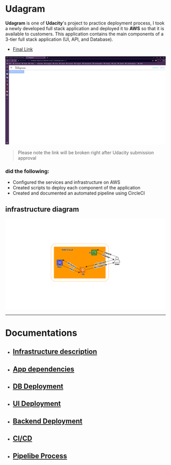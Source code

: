 # Udagram
**Udagram** is one of **Udacity**'s project to practice deployment process, I took a newly developed full stack application and deployed it to **AWS** so that it is available to customers. This application contains the main components of a 3-tier full stack application (UI, API, and Database).

- [Final Link](http://alsabagh-udagram.s3-website-us-east-1.amazonaws.com)

![hosted](docs/images/fe.png)

> Please note the link will be broken right after Udacity submission approval

### did the following:

- Configured the services and infrastructure on AWS
- Created scripts to deploy each component of the application
- Created and documented an automated pipeline using CircleCI


## infrastructure diagram
![aws diagram](/docs/images/Web%20App%20Reference%20Architecture.png)

---


# Documentations

- ## [Infrastructure description](docs/Infrastructure%20description.md)

- ## [App dependencies](docs/app%20dep.md)

- ## [DB Deployment](docs/DB_deploy.md)

- ## [UI Deployment](docs/uI-deploy.md)

- ## [Backend Deployment](docs/BE-deploy.md)

- ## [CI/CD](docs/ci.md)

- ## [Pipelibe Process](docs/pipeline%20process.md)
